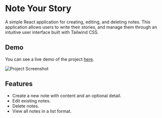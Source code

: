 # Note Your Story
A simple React application for creating, editing, and deleting notes. This application allows users to write their stories, and manage them through an intuitive user interface built with Tailwind CSS.

## Demo
You can see a live demo of the project [here](https://note-your-story.vercel.app/).

![Project Screenshot](https://img5.pic.in.th/file/secure-sv1/note-your-story.png)

## Features
- Create a new note with content and an optional detail.
- Edit existing notes.
- Delete notes.
- View all notes in a list format.
